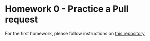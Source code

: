 # Homework 0 - Practice a Pull request

For the first homework, please follow instructions on [this repository](https://github.com/ScPo-CompEcon/Students)


